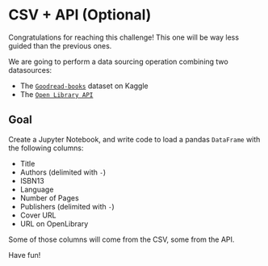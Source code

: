 # CSV + API (Optional)

Congratulations for reaching this challenge! This one will be way less guided than the previous ones.

We are going to perform a data sourcing operation combining two datasources:

- The [`Goodread-books`](https://www.kaggle.com/jealousleopard/goodreadsbooks) dataset on Kaggle
- The [`Open Library API`](https://openlibrary.org/dev/docs/api/books)

## Goal

Create a Jupyter Notebook, and write code to load a pandas `DataFrame` with the following columns:

- Title
- Authors (delimited with `-`)
- ISBN13
- Language
- Number of Pages
- Publishers (delimited with `-`)
- Cover URL
- URL on OpenLibrary

Some of those columns will come from the CSV, some from the API.

Have fun!
